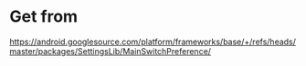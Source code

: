 # Get from
https://android.googlesource.com/platform/frameworks/base/+/refs/heads/master/packages/SettingsLib/MainSwitchPreference/
